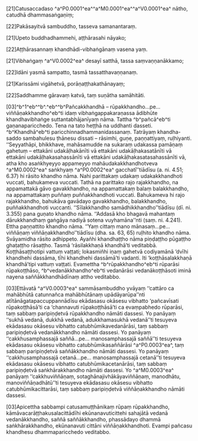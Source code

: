 [21]Catusaccadaso ^a^P0.0001^ea^^a^M0.0001^ea^^a^V0.0001^ea^ nātho, catudhā dhammasaṅgaṇiṃ;

[22]Pakāsayitvā sambuddho, tasseva samanantaraṃ.

[21]Upeto buddhadhammehi, aṭṭhārasahi nāyako;

[22]Aṭṭhārasannaṃ khandhādi-vibhaṅgānaṃ vasena yaṃ.

[21]Vibhaṅgaṃ ^a^V0.0002^ea^ desayī satthā, tassa saṃvaṇṇanākkamo;

[22]Idāni yasmā sampatto, tasmā tassatthavaṇṇanaṃ.

[21]Karissāmi vigāhetvā, porāṇaṭṭhakathānayaṃ;

[22]Saddhamme gāravaṃ katvā, taṃ suṇātha samāhitāti.

[03]^b^1^eb^^b^.^eb^^b^Pañcakkhandhā – rūpakkhandho…pe… viññāṇakkhandho^eb^ti idaṃ vibhaṅgappakaraṇassa ādibhūte khandhavibhaṅge suttantabhājanīyaṃ nāma. Tattha ^b^pañcā^eb^ti gaṇanaparicchedo. Tena na tato heṭṭhā na uddhanti dasseti. ^b^Khandhā^eb^ti paricchinnadhammanidassanaṃ. Tatrāyaṃ khandha-saddo sambahulesu ṭhānesu dissati – rāsimhi, guṇe, paṇṇattiyaṃ, ruḷhiyanti. ‘‘Seyyathāpi, bhikkhave, mahāsamudde na sukaraṃ udakassa pamāṇaṃ gahetuṃ – ettakāni udakāḷhakānīti vā ettakāni udakāḷhakasatānīti vā ettakāni udakāḷhakasahassānīti vā ettakāni udakāḷhakasatasahassānīti vā, atha kho asaṅkhyeyyo appameyyo mahāudakakkhandhotveva ^a^M0.0002^ea^ saṅkhyaṃ ^a^P0.0002^ea^ gacchatī’’tiādīsu (a. ni. 4.51; 6.37) hi rāsito khandho nāma. Nahi parittakaṃ udakaṃ udakakkhandhoti vuccati, bahukameva vuccati. Tathā na parittako rajo rajakkhandho, na appamattakā gāvo gavakkhandho, na appamattakaṃ balaṃ balakkhandho, na appamattakaṃ puññaṃ puññakkhandhoti vuccati. Bahukameva hi rajo rajakkhandho, bahukāva gavādayo gavakkhandho, balakkhandho, puññakkhandhoti vuccanti. ‘‘Sīlakkhandho samādhikkhandho’’tiādīsu (dī. ni. 3.355) pana guṇato khandho nāma. ‘‘Addasā kho bhagavā mahantaṃ dārukkhandhaṃ gaṅgāya nadiyā sotena vuyhamāna’’nti (saṃ. ni. 4.241). Ettha paṇṇattito khandho nāma. ‘‘Yaṃ cittaṃ mano mānasaṃ…pe… viññāṇaṃ viññāṇakkhandho’’tiādīsu (dha. sa. 63, 65) ruḷhito khandho nāma. Svāyamidha rāsito adhippeto. Ayañhi khandhaṭṭho nāma piṇḍaṭṭho pūgaṭṭho ghaṭaṭṭho rāsaṭṭho. Tasmā ‘rāsilakkhaṇā khandhā’ti veditabbā. Koṭṭhāsaṭṭhotipi vattuṃ vaṭṭati; lokasmiñhi iṇaṃ gahetvā codiyamānā ‘dvīhi khandhehi dassāma, tīhi khandhehi dassāmā’ti vadanti. Iti ‘koṭṭhāsalakkhaṇā khandhā’tipi vattuṃ vaṭṭati. Evamettha ^b^rūpakkhandho^eb^ti rūparāsi rūpakoṭṭhāso, ^b^vedanākkhandho^eb^ti vedanārāsi vedanākoṭṭhāsoti iminā nayena saññākkhandhādīnaṃ attho veditabbo.

[03]Ettāvatā ^a^V0.0003^ea^ sammāsambuddho yvāyaṃ ‘‘cattāro ca mahābhūtā catunnañca mahābhūtānaṃ upādāyarūpa’’nti atītānāgatapaccuppannādīsu ekādasasu okāsesu vibhatto ‘pañcavīsati rūpakoṭṭhāsā’ti ca ‘channavuti rūpakoṭṭhāsā’ti ca evaṃpabhedo rūparāsi, taṃ sabbaṃ paripiṇḍetvā rūpakkhandho nāmāti dassesi. Yo panāyaṃ ‘‘sukhā vedanā, dukkhā vedanā, adukkhamasukhā vedanā’’ti tesuyeva ekādasasu okāsesu vibhatto catubhūmikavedanārāsi, taṃ sabbaṃ paripiṇḍetvā vedanākkhandho nāmāti dassesi. Yo panāyaṃ ‘‘cakkhusamphassajā saññā…pe… manosamphassajā saññā’’ti tesuyeva ekādasasu okāsesu vibhatto catubhūmikasaññārāsi ^a^P0.0003^ea^, taṃ sabbaṃ paripiṇḍetvā saññākkhandho nāmāti dassesi. Yo panāyaṃ ‘‘cakkhusamphassajā cetanā…pe… manosamphassajā cetanā’’ti tesuyeva ekādasasu okāsesu vibhatto catubhūmikacetanārāsi, taṃ sabbaṃ paripiṇḍetvā saṅkhārakkhandho nāmāti dassesi. Yo ^a^M0.0003^ea^ panāyaṃ ‘‘cakkhuviññāṇaṃ, sotaghānajivhākāyaviññāṇaṃ, manodhātu, manoviññāṇadhātū’’ti tesuyeva ekādasasu okāsesu vibhatto catubhūmikacittarāsi, taṃ sabbaṃ paripiṇḍetvā viññāṇakkhandho nāmāti dassesi.

[03]Apicettha sabbampi catusamuṭṭhānikaṃ rūpaṃ rūpakkhandho, kāmāvacarāṭṭhakusalacittādīhi ekūnanavuticittehi sahajātā vedanā vedanākkhandho, saññā saññākkhandho, phassādayo dhammā saṅkhārakkhandho, ekūnanavuti cittāni viññāṇakkhandhoti. Evampi pañcasu khandhesu dhammaparicchedo veditabbo.